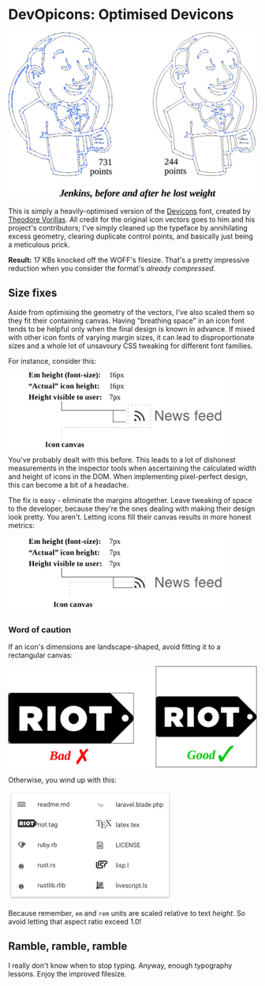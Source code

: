DevOpicons: Optimised Devicons
==============================

<img src="img/figure-1.png" width="650" alt="Jenkins, before and after he lost weight | 731 ⇒ 244 points" />

This is simply a heavily-optimised version of the [Devicons](http://vorillaz.github.io/devicons/) font, created by [Theodore Vorillas](http://twitter.com/vorillas).
All credit for the original icon vectors goes to him and his project's contributors; I've simply cleaned up the typeface by annihilating excess geometry, clearing duplicate control points, and basically just being a meticulous prick.

**Result:** 17 KBs knocked off the WOFF's filesize. That's a pretty impressive reduction when you consider the format's *already compressed*.


Size fixes
----------
Aside from optimising the geometry of the vectors, I've also scaled them so they fit their containing canvas. Having "breathing space" in an icon font tends to be helpful only when the final design is known in advance. If mixed with other icon fonts of varying margin sizes, it can lead to disproportionate sizes and a whole lot of unsavoury CSS tweaking for different font families.

For instance, consider this:

<img src="img/figure-2.1.png" width="450" alt="Comparison of metrics" />

You've probably dealt with this before. This leads to a lot of dishonest measurements in the inspector tools when ascertaining the calculated width and height of icons in the DOM. When implementing pixel-perfect design, this can become a bit of a headache.

The fix is easy - eliminate the margins altogether. Leave tweaking of space to the developer, because they're the ones dealing with making their design look pretty. You aren't. Letting icons fill their canvas results in more honest metrics:

<img src="img/figure-2.2.png" width="450" alt="Comparison of metrics" />


### Word of caution
If an icon's dimensions are landscape-shaped, avoid fitting it to a rectangular canvas:

<img src="img/figure-3.png" width="650" alt="Good and bad, not in that order" />

Otherwise, you wind up with this:

<img src="img/figure-4.png" width="332" alt="Bad and bad, in that order" />

Because remember, `em` and `rem` units are scaled relative to text *height*. So avoid letting that aspect ratio exceed 1.0!


Ramble, ramble, ramble
----------------------

I really don't know when to stop typing. Anyway, enough typography lessons. Enjoy the improved filesize.

